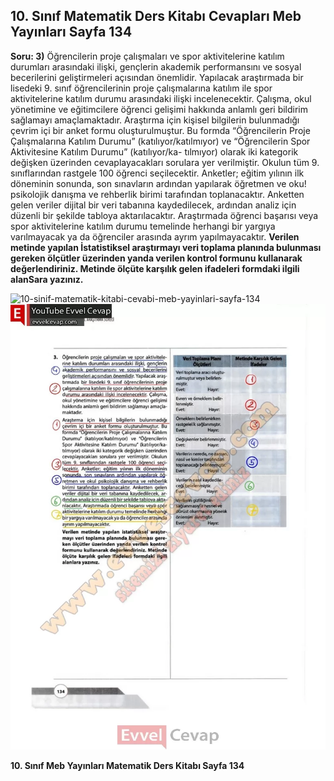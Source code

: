 ## 10. Sınıf Matematik Ders Kitabı Cevapları Meb Yayınları Sayfa 134

**Soru: 3)** Öğrencilerin proje çalışmaları ve spor aktivitelerine katılım durumları arasındaki ilişki, gençlerin akademik performansını ve sosyal becerilerini geliştirmeleri açısından önemlidir. Yapılacak araştırmada bir lisedeki 9. sınıf öğrencilerinin proje çalışmalarına katılım ile spor aktivitelerine katılım durumu arasındaki ilişki incelenecektir. Çalışma, okul yönetimine ve eğitimcilere öğrenci gelişimi hakkında anlamlı geri bildirim sağlamayı amaçlamaktadır. Araştırma için kişisel bilgilerin bulunmadığı çevrim içi bir anket formu oluşturulmuştur. Bu formda “Öğrencilerin Proje Çalışmalarına Katılım Durumu” (katılıyor/katılmıyor) ve “Öğrencilerin Spor Aktivitesine Katılım Durumu” (katılıyor/ka- tılmıyor) olarak iki kategorik değişken üzerinden cevaplayacakları sorulara yer verilmiştir. Okulun tüm 9. sınıflarından rastgele 100 öğrenci seçilecektir. Anketler; eğitim yılının ilk döneminin sonunda, son sınavların ardından yapılarak öğretmen ve oku! psikolojik danışma ve rehberlik birimi tarafından toplanacaktır. Anketten gelen veriler dijital bir veri tabanına kaydedilecek, ardından analiz için düzenli bir şekilde tabloya aktarılacaktır. Araştırmada öğrenci başarısı veya spor aktivitelerine katılım durumu temelinde herhangi bir yargıya varılmayacak ya da öğrenciler arasında ayrım yapılmayacaktır. **Verilen metinde yapılan İstatistiksel araştırmayı veri toplama planında bulunması gereken ölçütler üzerinden yanda verilen kontrol formunu kullanarak değerlendiriniz. Metinde ölçüte karşılık gelen ifadeleri formdaki ilgili alanSara yazınız.**

![10-sinif-matematik-kitabi-cevabi-meb-yayinlari-sayfa-134]()![10-sinif-matematik-kitabi-cevabi-meb-yayinlari-sayfa-134](./image1.webp)

**10. Sınıf Meb Yayınları Matematik Ders Kitabı Sayfa 134**